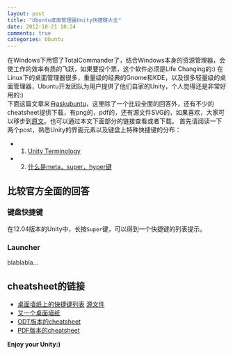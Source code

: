 ```yaml
---
layout: post
title: "Ubuntu桌面管理器Unity快捷键大全"
date: 2012-10-21 10:24
comments: true
categories: Ubuntu
---
```

在Windows下用惯了TotalCommander了，结合Windows本身的资源管理器，会使工作的效率有质的飞跃，如果要投个票，这个软件必须是Life Changing的:) 在Linux下的桌面管理器很多，重量级的经典的Gnome和KDE，以及很多轻量级的桌面管理器，Ubuntu开发团队为用户提供了他们自家的Unity，个人觉得还是非常好用的:)   
下面这篇文章来自[askubuntu](http://www.askubuntu.com/questions/28086/what-are-unitys-keyboard-and-mouse-shortcuts)，这里除了一个比较全面的回答外，还有不少的cheatsheet提供下载，有png的，pdf的，还有源文件SVG的，如果喜欢，大家可以移步到[原文](http://www.askubuntu.com/questions/28086/what-are-unitys-keyboard-and-mouse-shortcuts)。也可以通过本文下面部分的链接查看或者下载。    <!--more--> 
首先请阅读一下两个post，熟悉Unity的界面元素以及键盘上特殊快捷键的分布：

*   1. [Unity Terminology](http://www.askubuntu.com/questions/10228/whats-the-right-terminology-for-unitys-ui-elements)
*   2. [什么是meta，super，hyper键](http://www.askubuntu.com/questions/19558/what-are-the-meta-super-and-hyper-keys)
## 比较官方全面的回答 ##
### 键盘快捷键 ###
在12.04版本的Unity中，长按`Super`键，可以得到一个快捷键的列表提示。
### Launcher ###
blablabla...

## cheatsheet的链接 ##

*   [桌面墙纸上的快捷键列表](http://i.stack.imgur.com/pf1y5.png)    [源文件](http://ubuntuone.com/p/pBs)
*   [又一个桌面墙纸](http://i.stack.imgur.com/ddQ7n.png)
*   [ODT版本的cheatsheet](http://clusterbleep.net/files/Ubuntu_11.04_Unity_Cheat_Sheet.odt)
*   [PDF版本的cheatsheet](http://clusterbleep.net/files/Ubuntu_11.04_Unity_Cheat_Sheet.pdf)

**Enjoy your Unity:)**
